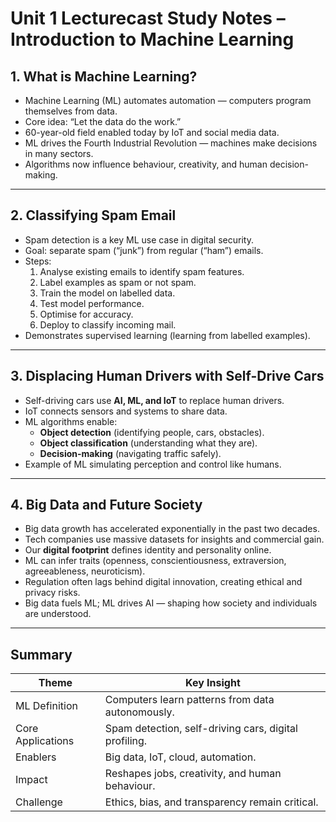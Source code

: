 # Unit 1 Lecturecast Study Notes – Introduction to Machine Learning

## 1. What is Machine Learning?
- Machine Learning (ML) automates automation — computers program themselves from data.
- Core idea: “Let the data do the work.”
- 60-year-old field enabled today by IoT and social media data.
- ML drives the Fourth Industrial Revolution — machines make decisions in many sectors.
- Algorithms now influence behaviour, creativity, and human decision-making.

---

## 2. Classifying Spam Email
- Spam detection is a key ML use case in digital security.
- Goal: separate spam (“junk”) from regular (“ham”) emails.
- Steps:
  1. Analyse existing emails to identify spam features.
  2. Label examples as spam or not spam.
  3. Train the model on labelled data.
  4. Test model performance.
  5. Optimise for accuracy.
  6. Deploy to classify incoming mail.
- Demonstrates supervised learning (learning from labelled examples).

---

## 3. Displacing Human Drivers with Self-Drive Cars
- Self-driving cars use **AI, ML, and IoT** to replace human drivers.
- IoT connects sensors and systems to share data.
- ML algorithms enable:
  - **Object detection** (identifying people, cars, obstacles).
  - **Object classification** (understanding what they are).
  - **Decision-making** (navigating traffic safely).
- Example of ML simulating perception and control like humans.

---

## 4. Big Data and Future Society
- Big data growth has accelerated exponentially in the past two decades.
- Tech companies use massive datasets for insights and commercial gain.
- Our **digital footprint** defines identity and personality online.
- ML can infer traits (openness, conscientiousness, extraversion, agreeableness, neuroticism).
- Regulation often lags behind digital innovation, creating ethical and privacy risks.
- Big data fuels ML; ML drives AI — shaping how society and individuals are understood.

---

## Summary
| Theme | Key Insight |
|-------|--------------|
| ML Definition | Computers learn patterns from data autonomously. |
| Core Applications | Spam detection, self-driving cars, digital profiling. |
| Enablers | Big data, IoT, cloud, automation. |
| Impact | Reshapes jobs, creativity, and human behaviour. |
| Challenge | Ethics, bias, and transparency remain critical. |
